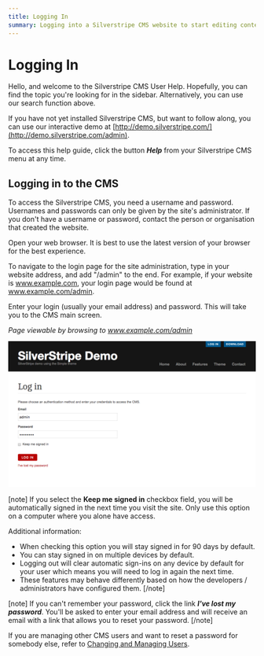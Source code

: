 ```yaml
---
title: Logging In
summary: Logging into a Silverstripe CMS website to start editing content.
---
```


# Logging In

Hello, and welcome to the Silverstripe CMS User Help. Hopefully, you can find the topic you're looking for in the sidebar. Alternatively, you can use our search function above.

If you have not yet installed Silverstripe CMS, but want to follow along, you can use our interactive demo at [http://demo.silverstripe.com/](http://demo.silverstripe.com/admin).

To access this help guide, click the button ***Help*** from your Silverstripe CMS menu at any time.

## Logging in to the CMS

To access the Silverstripe CMS, you need a username and password. Usernames and passwords can only be given by the site's administrator. If you don't have a username or password, contact the person or organisation that created the website.

Open your web browser. It is best to use the latest version of your browser for the best experience.

To navigate to the login page for the site administration, type in your website address, and add "/admin" to the end. For example, if your website is www.example.com, your login page would be found at www.example.com/admin.

Enter your login (usually your email address) and password. This will take you to the CMS main screen.

*Page viewable by browsing to www.example.com/admin*

![Login to Silverstripe CMS](../_images/general-login.png)

[note]
If you select the **Keep me signed in** checkbox field, you will be automatically signed in the next time you visit the site.
Only use this option on a computer where you alone have access.

Additional information:

* When checking this option you will stay signed in for 90 days by default.
* You can stay signed in on multiple devices by default.
* Logging out will clear automatic sign-ins on any device by default for your user which means you will need to log in again the next time.
* These features may behave differently based on how the developers / administrators have configured them.
[/note]

[note]
If you can't remember your password, click the link ***I've lost my password***. You'll be asked to enter your email address and will receive an email with a link that allows you to reset your password.
[/note]

If you are managing other CMS users and want to reset a password for somebody else, refer to [Changing and Managing Users](changing_and_managing_users/).
